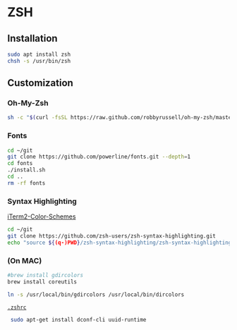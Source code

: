 # ZSH

## Installation

```sh
sudo apt install zsh
chsh -s /usr/bin/zsh
```

## Customization

### Oh-My-Zsh

```sh
sh -c "$(curl -fsSL https://raw.github.com/robbyrussell/oh-my-zsh/master/tools/install.sh)"
```


### Fonts

```sh
cd ~/git
git clone https://github.com/powerline/fonts.git --depth=1
cd fonts
./install.sh
cd ..
rm -rf fonts
```

### Syntax Highlighting

[iTerm2-Color-Schemes](https://github.com/mbadolato/iTerm2-Color-Schemes)

```sh
cd ~/git
git clone https://github.com/zsh-users/zsh-syntax-highlighting.git
echo "source ${(q-)PWD}/zsh-syntax-highlighting/zsh-syntax-highlighting.zsh" >> ${ZDOTDIR:-$HOME}/.zshrc
```

### (On MAC)

```sh
#brew install gdircolors
brew install coreutils

ln -s /usr/local/bin/gdircolors /usr/local/bin/dircolors
```

[`.zshrc`](.zshrc)

```sh
 sudo apt-get install dconf-cli uuid-runtime
 
```

